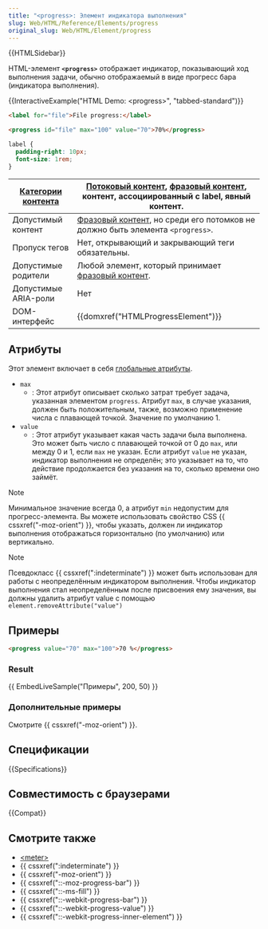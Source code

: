 ```yaml
---
title: "<progress>: Элемент индикатора выполнения"
slug: Web/HTML/Reference/Elements/progress
original_slug: Web/HTML/Element/progress
---
```


{{HTMLSidebar}}

HTML-элемент **`<progress>`** отображает индикатор, показывающий ход выполнения задачи, обычно отображаемый в виде прогресс бара (индикатора выполнения).

{{InteractiveExample("HTML Demo: &lt;progress&gt;", "tabbed-standard")}}

```html interactive-example
<label for="file">File progress:</label>

<progress id="file" max="100" value="70">70%</progress>
```

```css interactive-example
label {
  padding-right: 10px;
  font-size: 1rem;
}
```

| [Категории контента](/ru/docs/Web/HTML/Content_categories) | [Потоковый контент](/ru/docs/Web/HTML/Content_categories#flow_content), [фразовый контент](/ru/docs/Web/HTML/Content_categories#phrasing_content), контент, ассоциированный с label, явный контент. |
| ---------------------------------------------------------- | --------------------------------------------------------------------------------------------------------------------------------------------------------------------------------------------------- |
| Допустимый контент                                         | [Фразовый контент](/ru/docs/Web/HTML/Content_categories#phrasing_content), но среди его потомков не должно быть элемента `<progress>`.                                                              |
| Пропуск тегов                                              | Нет, открывающий и закрывающий теги обязательны.                                                                                                                                                    |
| Допустимые родители                                        | Любой элемент, который принимает [фразовый контент](/ru/docs/Web/HTML/Content_categories#phrasing_content).                                                                                         |
| Допустимые ARIA-роли                                       | Нет                                                                                                                                                                                                 |
| DOM-интерфейс                                              | {{domxref("HTMLProgressElement")}}                                                                                                                                                                  |

## Атрибуты

Этот элемент включает в себя [глобальные атрибуты](/ru/docs/Web/HTML/Global_attributes).

- `max`
  - : Этот атрибут описывает сколько затрат требует задача, указанная элементом `progress`. Атрибут `max`, в случае указания, должен быть положительным, также, возможно применение числа с плавающей точкой. Значение по умолчанию 1.
- `value`
  - : Этот атрибут указывает какая часть задачи была выполнена. Это может быть число с плавающей точкой от 0 до `max`, или между 0 и 1, если `max` не указан. Если атрибут `value` не указан, индикатор выполнения не определён; это указывает на то, что действие продолжается без указания на то, сколько времени оно займёт.

> [!NOTE]
> Минимальное значение всегда 0, а атрибут `min` недопустим для прогресс-элемента. Вы можете использовать свойство CSS {{ cssxref("-moz-orient") }}, чтобы указать, должен ли индикатор выполнения отображаться горизонтально (по умолчанию) или вертикально.

> [!NOTE]
> Псевдокласс {{ cssxref(":indeterminate") }} может быть использован для работы с неопределённым индикатором выполнения. Чтобы индикатор выполнения стал неопределённым после присвоения ему значения, вы должны удалить атрибут value с помощью `element.removeAttribute("value")`

## Примеры

```html
<progress value="70" max="100">70 %</progress>
```

### Result

{{ EmbedLiveSample("Примеры", 200, 50) }}

### Дополнительные примеры

Смотрите {{ cssxref("-moz-orient") }}.

## Спецификации

{{Specifications}}

## Совместимость с браузерами

{{Compat}}

## Смотрите также

- [\<meter>](/ru/docs/Web/HTML/Element/meter)
- {{ cssxref(":indeterminate") }}
- {{ cssxref("-moz-orient") }}
- {{ cssxref("::-moz-progress-bar") }}
- {{ cssxref("::-ms-fill") }}
- {{ cssxref("::-webkit-progress-bar") }}
- {{ cssxref("::-webkit-progress-value") }}
- {{ cssxref("::-webkit-progress-inner-element") }}

